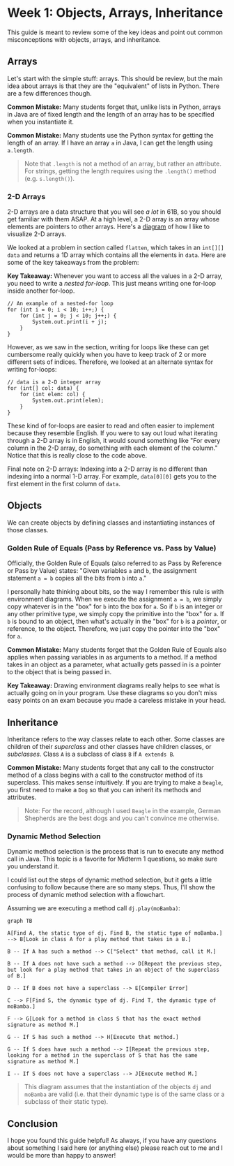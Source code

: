 ﻿# Week 1: Objects, Arrays, Inheritance

This guide is meant to review some of the key ideas and point out common misconceptions with objects, arrays, and inheritance.

## Arrays

Let's start with the simple stuff: arrays. This should be review, but the main idea about arrays is that they are the "equivalent" of lists in Python. There are a few differences though.

**Common Mistake:** Many students forget that, unlike lists in Python, arrays in Java are of fixed length and the length of an array has to be specified when you instantiate it.

**Common Mistake:** Many students use the Python syntax for getting the length of an array. If I have an array `a` in Java, I can get the length using `a.length`.
> Note that `.length` is not a method of an array, but rather an attribute. For strings, getting the length requires using the `.length()` method (e.g. `s.length()`).

### 2-D Arrays
2-D arrays are a data structure that you will see _a lot_ in 61B, so you should get familiar with them ASAP. At a high level, a 2-D array is an array whose elements are pointers to other arrays. Here's a [diagram](https://docs.google.com/presentation/d/1bschu6cf74tviaPoFkzUECf3rQnlraOKlOReHxPTuxQ/edit?usp=sharing) of how I like to visualize 2-D arrays.

We looked at a problem in section called `flatten`, which takes in an `int[][] data` and returns a 1D array which contains all the elements in `data`. Here are some of the key takeaways from the problem:

**Key Takeaway:** Whenever you want to access all the values in a 2-D array, you need to write a _nested for-loop_. This just means writing one for-loop inside another for-loop.
```
// An example of a nested-for loop
for (int i = 0; i < 10; i++;) {
	for (int j = 0; j < 10; j++;) {
		System.out.print(i + j);
	}
}
```
However, as we saw in the section, writing for loops like these can get cumbersome really quickly when you have to keep track of 2 or more different sets of indices. Therefore, we looked at an alternate syntax for writing for-loops:
```
// data is a 2-D integer array
for (int[] col: data) {
	for (int elem: col) {
		System.out.print(elem);
	}
}
```
These kind of for-loops are easier to read and often easier to implement because they resemble English. If you were to say out loud what iterating through a 2-D array is in English, it would sound something like "For every column in the 2-D array, do something with each element of the column." Notice that this is really close to the code above.

Final note on 2-D arrays: Indexing into a 2-D array is no different than indexing into a normal 1-D array. For example, `data[0][0]` gets you to the first element in the first column of `data`.

## Objects

We can create objects by defining classes and instantiating instances of those classes.

### Golden Rule of Equals (Pass by Reference vs. Pass by Value)
Officially, the Golden Rule of Equals (also referred to as Pass by Reference or Pass by Value) states: "Given variables `a` and `b`, the assignment statement `a = b` copies all the bits from `b` into `a`."

I personally hate thinking about bits, so the way I remember this rule is with environment diagrams. When we execute the assignment `a = b`, we simply copy whatever is in the "box" for `b` into the box for `a`. So if `b` is an integer or any other primitive type, we simply copy the primitive into the "box" for `a`.  If `b` is bound to an object, then what's actually in the "box" for `b` is a _pointer_, or reference, to the object. Therefore, we just copy the pointer into the "box" for `a`.

**Common Mistake:** Many students forget that the Golden Rule of Equals also applies when passing variables in as arguments to a method. If a method takes in an object as a parameter, what actually gets passed in is a pointer to the object that is being passed in.

**Key Takeaway:** Drawing environment diagrams really helps to see what is actually going on in your program. Use these diagrams so you don't miss easy points on an exam because you made a careless mistake in your head.

## Inheritance

Inheritance refers to the way classes relate to each other. Some classes are children of their *superclass* and other classes have children classes, or _subclasses_. Class `A` is a subclass of class `B` if `A extends B`. 

**Common Mistake:** Many students forget that any call to the constructor method of a class begins with a call to the constructor method of its superclass. This makes sense intuitively. If you are trying to make a `Beagle`, you first need to make a `Dog` so that you can inherit its methods and attributes. 

> Note: For the record, although I used `Beagle` in the example, German Shepherds are the best dogs and you can't convince me otherwise.

### Dynamic Method Selection
Dynamic method selection is the process that is run to execute any method call in Java. This topic is a favorite for Midterm 1 questions, so make sure you understand it.

I could list out the steps of dynamic method selection, but it gets a little confusing to follow because there are so many steps. Thus, I'll show the process of dynamic method selection with a flowchart.

Assuming we are executing a method call `dj.play(moBamba)`:

```mermaid
graph TB

A[Find A, the static type of dj. Find B, the static type of moBamba.] --> B[Look in class A for a play method that takes in a B.]

B -- If A has such a method --> C["Select" that method, call it M.]

B -- If A does not have such a method --> D[Repeat the previous step, but look for a play method that takes in an object of the superclass of B.]

D -- If B does not have a superclass --> E[Compiler Error]

C --> F[Find S, the dynamic type of dj. Find T, the dynamic type of moBamba.]

F --> G[Look for a method in class S that has the exact method signature as method M.]

G -- If S has such a method --> H[Execute that method.]

G -- If S does have such a method --> I[Repeat the previous step, looking for a method in the superclass of S that has the same signature as method M.]

I -- If S does not have a superclass --> J[Execute method M.]
```
> This diagram assumes that the instantiation of the objects `dj` and `moBamba` are valid (i.e. that their dynamic type is of the same class or a subclass of their static type).

## Conclusion

I hope you found this guide helpful! As always, if you have any questions about something I said here (or anything else) please reach out to me and I would be more than happy to answer!




